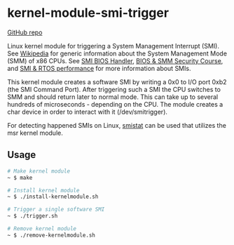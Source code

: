 # kernel-module-smi-trigger

[GitHub repo](https://github.com/jib218/kernel-module-smi-trigger)

Linux kernel module for triggering a System Management Interrupt (SMI). See
[Wikipedia](https://en.wikipedia.org/wiki/System_Management_Mode) for generic
information about the System Management Mode (SMM) of x86 CPUs. See [SMI BIOS
Handler](http://blogs.phoenix.com/phoenix_technologies_bios/2008/12/bios-undercover-writing-a-software-smi-handler.html),
[BIOS & SMM Security Course](http://opensecuritytraining.info/IntroBIOS.html), and
[SMI & RTOS performance](https://de.slideshare.net/insydesoftware/bios-customizations-for-optimized-rtos-performance)
for more information about SMIs.

This kernel module creates a software SMI by writing a 0x0 to I/O port 0xb2 (the
SMI Command Port). After triggering such a SMI the CPU switches to SMM and
should return later to normal mode. This can take up to several hundreds of
microseconds - depending on the CPU. The module creates a char device in order
to interact with it (/dev/smitrigger).

For detecting happened SMIs on Linux, [smistat](https://github.com/ColinIanKing/debug-code/tree/master/smistat)
can be used that utilizes the msr kernel module.

## Usage

```bash
# Make kernel module
~ $ make

# Install kernel module
~ $ ./install-kernelmodule.sh

# Trigger a single software SMI
~ $ ./trigger.sh

# Remove kernel module
~ $ ./remove-kernelmodule.sh
```
